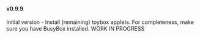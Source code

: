 #### v0.9.9

Initial version - Install (remaining) toybox applets. For completeness, make sure you have BusyBox installed. WORK IN PROGRESS
